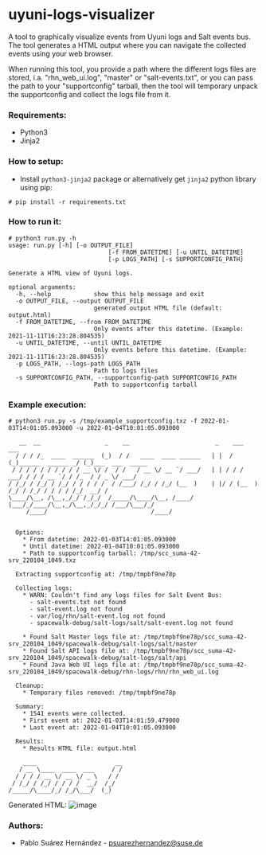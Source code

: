# uyuni-logs-visualizer
A tool to graphically visualize events from Uyuni logs and Salt events bus. The tool generates a HTML output where you can navigate the collected events using your web browser.

When running this tool, you provide a path where the different logs files are stored, i.a. "rhn_web_ui.log", "master" or "salt-events.txt", or you can pass the path to your "supportconfig" tarball, then the tool will temporary unpack the supportconfig and collect the logs file from it.

### Requirements:
- Python3
- Jinja2

### How to setup:

- Install `python3-jinja2` package or alternatively get `jinja2` python library using pip:

```console
# pip install -r requirements.txt
```

### How to run it:

```console
# python3 run.py -h
usage: run.py [-h] [-o OUTPUT_FILE]
                            [-f FROM_DATETIME] [-u UNTIL_DATETIME]
                            [-p LOGS_PATH] [-s SUPPORTCONFIG_PATH]

Generate a HTML view of Uyuni logs.

optional arguments:
  -h, --help            show this help message and exit
  -o OUTPUT_FILE, --output OUTPUT_FILE
                        generated output HTML file (default: output.html)
  -f FROM_DATETIME, --from FROM_DATETIME
                        Only events after this datetime. (Example: 2021-11-11T16:23:28.804535)
  -u UNTIL_DATETIME, --until UNTIL_DATETIME
                        Only events before this datetime. (Example: 2021-11-11T16:23:28.804535)
  -p LOGS_PATH, --logs-path LOGS_PATH
                        Path to logs files
  -s SUPPORTCONFIG_PATH, --supportconfig-path SUPPORTCONFIG_PATH
                        Path to supportconfig tarball
```

### Example execution:

```console
# python3 run.py -s /tmp/example_supportconfig.txz -f 2022-01-03T14:01:05.093000 -u 2022-01-04T10:01:05.093000

   __  __                  _    __                        _    ___                  ___
  / / / /_  ____  ______  (_)  / /   ____  ____ ______   | |  / (_)______  ______ _/ (_)___  ___  _____
 / / / / / / / / / / __ \/ /  / /   / __ \/ __ `/ ___/   | | / / / ___/ / / / __ `/ / /_  / / _ \/ ___/
/ /_/ / /_/ / /_/ / / / / /  / /___/ /_/ / /_/ (__  )    | |/ / (__  ) /_/ / /_/ / / / / /_/  __/ /
\____/\__, /\__,_/_/ /_/_/  /_____/\____/\__, /____/     |___/_/____/\__,_/\__,_/_/_/ /___/\___/_/
     /____/                             /____/


  Options:
    * From datetime: 2022-01-03T14:01:05.093000
    * Until datetime: 2022-01-04T10:01:05.093000
    * Path to supportconfig tarball: /tmp/scc_suma-42-srv_220104_1049.txz

  Extracting supportconfig at: /tmp/tmpbf9ne78p

  Collecting logs:
    * WARN: Couldn't find any logs files for Salt Event Bus:
      - salt-events.txt not found
      - salt-event.log not found
      - var/log/rhn/salt-event.log not found
      - spacewalk-debug/salt-logs/salt/salt-event.log not found

    * Found Salt Master logs file at: /tmp/tmpbf9ne78p/scc_suma-42-srv_220104_1049/spacewalk-debug/salt-logs/salt/master
    * Found Salt API logs file at: /tmp/tmpbf9ne78p/scc_suma-42-srv_220104_1049/spacewalk-debug/salt-logs/salt/api
    * Found Java Web UI logs file at: /tmp/tmpbf9ne78p/scc_suma-42-srv_220104_1049/spacewalk-debug/rhn-logs/rhn/rhn_web_ui.log

  Cleanup:
    * Temporary files removed: /tmp/tmpbf9ne78p

  Summary:
    * 1541 events were collected.
    * First event at: 2022-01-03T14:01:59.479000
    * Last event at: 2022-01-04T10:01:05.093000

  Results:
    * Results HTML file: output.html

    ____                      __
   / __ \____  ____  ___     / /
  / / / / __ \/ __ \/ _ \   / /
 / /_/ / /_/ / / / /  __/  /_/
/_____/\____/_/ /_/\___/  (_)

```

Generated HTML:
![image](https://user-images.githubusercontent.com/7229203/141479052-9fd712eb-45aa-4816-a0a1-7b599ec4a81f.png)


### Authors:
- Pablo Suárez Hernández - <psuarezhernandez@suse.de>
